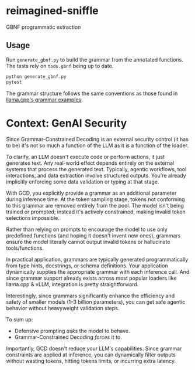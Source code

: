 # reimagined-sniffle
GBNF programmatic extraction

## Usage

Run `generate_gbnf.py` to build the grammar from the annotated functions. The
tests rely on `todo.gbnf` being up to date.

```bash
python generate_gbnf.py
pytest
```

The grammar structure follows the same conventions as those found in
[llama.cpp's grammar examples](https://github.com/ggml-org/llama.cpp/tree/master/grammars).


# Context: GenAI Security

Since Grammar-Constrained Decoding is an external security control (it has to be) it's not so much a function of the LLM as it is a function of the loader.

To clarify, an LLM doesn't execute code or perform actions, it just generates text. Any real-world effect depends entirely on the external systems that process the generated text. Typically, agentic workflows, tool interactions, and data extraction involve structured outputs. You're already implicitly enforcing some data validation or typing at that stage.

With GCD, you explicitly provide a grammar as an additional parameter during inference time. At the token sampling stage, tokens not conforming to this grammar are removed entirely from the pool. The model isn't being trained or prompted; instead it's actively constrained, making invalid token selections impossible.

Rather than relying on prompts to encourage the model to use only predefined functions (and hoping it doesn't invent new ones), grammars ensure the model literally cannot output invalid tokens or hallucinate tools/functions.

In practical application, grammars are typically generated programmatically from type hints, docstrings, or schema definitions. Your application dynamically supplies the appropriate grammar with each inference call. And since grammar support already exists across most popular loaders like llama.cpp & vLLM, integration is pretty straightforward. 

Interestingly, since grammars significantly enhance the efficiency and safety of smaller models (1–3 billion parameters), you can get safe agentic behavior without heavyweight validation steps.

To sum up:

- Defensive prompting *asks* the model to behave.
- Grammar-Constrained Decoding *forces* it to.

Importantly, GCD doesn't reduce your LLM's capabilities. Since grammar constraints are applied at inference, you can dynamically filter outputs without wasting tokens, hitting tokens limits, or incurring extra latency.
